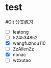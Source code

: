 # test


#Git 分支练习
- [ ] leatong
- [ ] 524534852
- [x] wangfuzhou110
- [ ] ZzAllenZz
- [x] nonac
- [ ] wzxutao 
